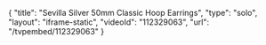 {
    "title": "Sevilla Silver 50mm Classic Hoop Earrings",
    "type": "solo",
    "layout": "iframe-static",
    "videoId": "112329063",
    "url": "\/tvpembed\/112329063"
}